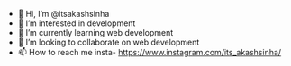- 👋 Hi, I’m @itsakashsinha
- 👀 I’m interested in development
- 🌱 I’m currently learning web development
- 💞️ I’m looking to collaborate on web development
- 📫 How to reach me insta- https://www.instagram.com/its_akashsinha/

<!---
itsakashsinha/itsakashsinha is a ✨ special ✨ repository because its `README.md` (this file) appears on your GitHub profile.
You can click the Preview link to take a look at your changes.
--->
